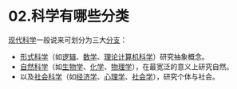 # 02.科学有哪些分类

[现代科学](https://zh.wikipedia.org/wiki/%E7%8E%B0%E4%BB%A3%E7%A7%91%E5%AD%A6)一般说来可划分为三大[分支](https://zh.wikipedia.org/wiki/%E7%A7%91%E5%AD%A6%E5%88%86%E6%94%AF)：

* [形式科学](https://zh.wikipedia.org/wiki/%E5%BD%A2%E5%BC%8F%E7%A7%91%E5%AD%B8)（如[逻辑](https://zh.wikipedia.org/wiki/%E9%80%BB%E8%BE%91)、[数学](https://zh.wikipedia.org/wiki/%E6%95%B0%E5%AD%A6)、[理论计算机科学](https://zh.wikipedia.org/wiki/%E7%90%86%E8%AB%96%E8%A8%88%E7%AE%97%E6%A9%9F%E7%A7%91%E5%AD%B8)）研究抽象概念。
* [自然科学](https://zh.wikipedia.org/wiki/%E8%87%AA%E7%84%B6%E7%A7%91%E5%AD%A6)（如[生物学](https://zh.wikipedia.org/wiki/%E7%94%9F%E7%89%A9%E5%AD%A6)、[化学](https://zh.wikipedia.org/wiki/%E5%8C%96%E5%AD%A6)、[物理学](https://zh.wikipedia.org/wiki/%E7%89%A9%E7%90%86%E5%AD%A6)），在最宽泛的意义上研究自然。
* 以及[社会科学](https://zh.wikipedia.org/wiki/%E7%A4%BE%E4%BC%9A%E7%A7%91%E5%AD%A6)（如[经济学](https://zh.wikipedia.org/wiki/%E7%BB%8F%E6%B5%8E%E5%AD%A6)、[心理学](https://zh.wikipedia.org/wiki/%E5%BF%83%E7%90%86%E5%AD%A6)、[社会学](https://zh.wikipedia.org/wiki/%E7%A4%BE%E4%BC%9A%E5%AD%A6)），研究个体与社会。

